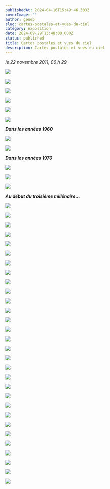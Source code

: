 ```yaml
---
publishedAt: 2024-04-16T15:49:46.303Z
coverImage: ""
author: geneb
slug: cartes-postales-et-vues-du-ciel
category: exposition
date: 2024-09-29T13:48:00.000Z
status: published
title: Cartes postales et vues du ciel
description: Cartes postales et vues du ciel
---
```


*le 22 novembre 2011, 06 h 29*

![](/img/beguelins/Windows-Live-Writer/2226fe00f7c0_FA33/clip_image002_2.jpg)

![](/img/beguelins/Windows-Live-Writer/2226fe00f7c0_FA33/clip_image004_2.jpg)

![](/img/beguelins/Windows-Live-Writer/2226fe00f7c0_FA33/clip_image006_2.jpg)

![](/img/beguelins/Windows-Live-Writer/2226fe00f7c0_FA33/clip_image008_2.jpg)

![](/img/beguelins/Windows-Live-Writer/2226fe00f7c0_FA33/clip_image010_2.jpg)

![](/img/beguelins/Windows-Live-Writer/2226fe00f7c0_FA33/clip_image012_2.jpg)

***Dans les années 1960***

![](/img/beguelins/Windows-Live-Writer/2226fe00f7c0_FA33/clip_image014_2.jpg)

![](/img/beguelins/Windows-Live-Writer/2226fe00f7c0_FA33/clip_image016_2.jpg)

***Dans les années 1970***

![](/img/beguelins/Windows-Live-Writer/2226fe00f7c0_FA33/clip_image018_2.jpg)

![](/img/beguelins/Windows-Live-Writer/2226fe00f7c0_FA33/clip_image020_2.jpg)

![](/img/beguelins/Windows-Live-Writer/2226fe00f7c0_FA33/clip_image022_thumb.jpg)

***Au début du troisième millénaire…***

![](/img/beguelins/Windows-Live-Writer/2226fe00f7c0_FA33/clip_image024_2.jpg)

![](/img/beguelins/Windows-Live-Writer/2226fe00f7c0_FA33/clip_image028_2.jpg)

![](/img/beguelins/Windows-Live-Writer/2226fe00f7c0_FA33/clip_image026_2.jpg)

![](/img/beguelins/Windows-Live-Writer/2226fe00f7c0_FA33/clip_image036_2.jpg)

![](/img/beguelins/Windows-Live-Writer/2226fe00f7c0_FA33/clip_image032_2.jpg)

![](/img/beguelins/Windows-Live-Writer/2226fe00f7c0_FA33/clip_image030_2.jpg)

![](/img/beguelins/Windows-Live-Writer/2226fe00f7c0_FA33/clip_image034_2.jpg)

![](/img/beguelins/Windows-Live-Writer/2226fe00f7c0_FA33/clip_image042_2.jpg)

![](/img/beguelins/Windows-Live-Writer/2226fe00f7c0_FA33/clip_image044_2.jpg)

![](/img/beguelins/Windows-Live-Writer/2226fe00f7c0_FA33/clip_image040_2.jpg)

![](/img/beguelins/Windows-Live-Writer/2226fe00f7c0_FA33/clip_image046_thumb.jpg)

![](/img/beguelins/Windows-Live-Writer/2226fe00f7c0_FA33/clip_image050_2.jpg)

![](/img/beguelins/Windows-Live-Writer/2226fe00f7c0_FA33/clip_image048_2.jpg)

![](/img/beguelins/Windows-Live-Writer/2226fe00f7c0_FA33/clip_image058_2.jpg)

![](/img/beguelins/Windows-Live-Writer/2226fe00f7c0_FA33/clip_image038_2.jpg)

![](/img/beguelins/Windows-Live-Writer/2226fe00f7c0_FA33/clip_image056_2.jpg)

![](/img/beguelins/Windows-Live-Writer/2226fe00f7c0_FA33/clip_image062_2.jpg)

![](/img/beguelins/Windows-Live-Writer/2226fe00f7c0_FA33/clip_image060_2.jpg)

![](/img/beguelins/Windows-Live-Writer/2226fe00f7c0_FA33/clip_image066_2.jpg)

![](/img/beguelins/Windows-Live-Writer/2226fe00f7c0_FA33/clip_image052_thumb.jpg)

![](/img/beguelins/Windows-Live-Writer/2226fe00f7c0_FA33/clip_image054_thumb.jpg)

![](/img/beguelins/Windows-Live-Writer/2226fe00f7c0_FA33/clip_image068_2.jpg)

![](/img/beguelins/Windows-Live-Writer/2226fe00f7c0_FA33/gare_2_2.jpg)

![](/img/beguelins/Windows-Live-Writer/2226fe00f7c0_FA33/clip_image074_2.jpg)

![](/img/beguelins/Windows-Live-Writer/2226fe00f7c0_FA33/clip_image082_2.jpg)

![](/img/beguelins/Windows-Live-Writer/2226fe00f7c0_FA33/clip_image084_2.jpg)

![](/img/beguelins/Windows-Live-Writer/2226fe00f7c0_FA33/gare_3_2.jpg)

![](/img/beguelins/Windows-Live-Writer/2226fe00f7c0_FA33/clip_image078_2.jpg)

![](/img/beguelins/Windows-Live-Writer/2226fe00f7c0_FA33/clip_image080_2.jpg)

![](/img/beguelins/Windows-Live-Writer/2226fe00f7c0_FA33/clip_image070_2.jpg)
